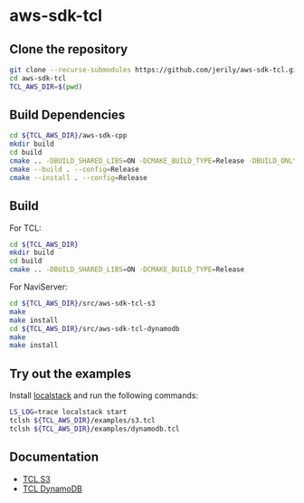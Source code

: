 # aws-sdk-tcl

## Clone the repository
```bash
git clone --recurse-submodules https://github.com/jerily/aws-sdk-tcl.git
cd aws-sdk-tcl
TCL_AWS_DIR=$(pwd)
```

## Build Dependencies
```bash
cd ${TCL_AWS_DIR}/aws-sdk-cpp
mkdir build
cd build
cmake .. -DBUILD_SHARED_LIBS=ON -DCMAKE_BUILD_TYPE=Release -DBUILD_ONLY="s3;dynamodb;lambda;sqs;transfer;sts"
cmake --build . --config=Release
cmake --install . --config=Release
```

## Build
For TCL:
```bash
cd ${TCL_AWS_DIR}
mkdir build
cd build
cmake .. -DBUILD_SHARED_LIBS=ON -DCMAKE_BUILD_TYPE=Release
```

For NaviServer:
```bash
cd ${TCL_AWS_DIR}/src/aws-sdk-tcl-s3
make
make install
cd ${TCL_AWS_DIR}/src/aws-sdk-tcl-dynamodb
make
make install
```

## Try out the examples
Install [localstack](https://docs.localstack.cloud/getting-started/installation/) and run the following commands:

```bash
LS_LOG=trace localstack start
tclsh ${TCL_AWS_DIR}/examples/s3.tcl
tclsh ${TCL_AWS_DIR}/examples/dynamodb.tcl
```

## Documentation

* [TCL S3](./src/aws-sdk-tcl-s3/)
* [TCL DynamoDB](./src/aws-sdk-tcl-dynamodb/)
